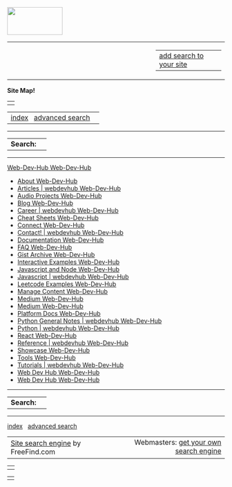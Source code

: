<img src="https://bgoonz-blog.netlify.app/images/logo-circle.png" width="128" height="64" />

<table><colgroup><col style="width: 33%" /><col style="width: 33%" /><col style="width: 33%" /></colgroup><tbody><tr class="odd"><td> </td><td></td><td style="text-align: right;"><table><tbody><tr class="odd"><td><a href="http://www.freefind.com/">add search to your site</a></td></tr></tbody></table></td></tr></tbody></table>

**Site Map!**

<table><tbody><tr class="odd"><td><img src="http://search.freefind.com/img/onebyone.gif" width="1" height="1" /></td></tr></tbody></table>

<table><tbody><tr class="odd"><td style="text-align: right;"><a href="https://search.freefind.com/siteindex.html?id=14588965&amp;ics=1" class="search-page-links">index</a>   <a href="https://search.freefind.com/find.html?id=14588965&amp;ics=1&amp;pid=a" class="search-page-links">advanced search</a>   </td></tr></tbody></table>

  

------------------------------------------------------------------------

<table><tbody><tr class="odd"><td style="text-align: right;"><strong>Search:</strong></td><td style="text-align: left;"></td></tr></tbody></table>

------------------------------------------------------------------------

[Web-Dev-Hub Web-Dev-Hub](https://bgoonz-blog.netlify.app/)

-   [About Web-Dev-Hub](https://bgoonz-blog.netlify.app/docs/about/)
-   [Articles | webdevhub Web-Dev-Hub](https://bgoonz-blog.netlify.app/docs/articles/)
-   [Audio Projects Web-Dev-Hub](https://bgoonz-blog.netlify.app/docs/audio/)
-   [Blog Web-Dev-Hub](https://bgoonz-blog.netlify.app/blog/)
-   [Career | webdevhub Web-Dev-Hub](https://bgoonz-blog.netlify.app/docs/career/)
-   [Cheat Sheets Web-Dev-Hub](https://bgoonz-blog.netlify.app/docs/quick-reference/)
-   [Connect Web-Dev-Hub](https://bgoonz-blog.netlify.app/docs/community/)
-   [Contact! | webdevhub Web-Dev-Hub](https://bgoonz-blog.netlify.app/docs/faq/contact/)
-   [Documentation Web-Dev-Hub](https://bgoonz-blog.netlify.app/docs/docs/)
-   [FAQ Web-Dev-Hub](https://bgoonz-blog.netlify.app/docs/faq/)
-   [Gist Archive Web-Dev-Hub](https://bgoonz-blog.netlify.app/docs/gallery/)
-   [Interactive Examples Web-Dev-Hub](https://bgoonz-blog.netlify.app/docs/interact/)
-   [Javascript and Node Web-Dev-Hub](https://bgoonz-blog.netlify.app/docs/articles/nodejs/)
-   [Javascript | webdevhub Web-Dev-Hub](https://bgoonz-blog.netlify.app/docs/javascript/)
-   [Leetcode Examples Web-Dev-Hub](https://bgoonz-blog.netlify.app/docs/leetcode/)
-   [Manage Content Web-Dev-Hub](https://bgoonz-blog.netlify.app/docs/content/)
-   [Medium Web-Dev-Hub](https://bgoonz-blog.netlify.app/docs/other-content/)
-   [Medium Web-Dev-Hub](https://bgoonz-blog.netlify.app/docs/projects/)
-   [Platform Docs Web-Dev-Hub](https://bgoonz-blog.netlify.app/blog/platform-docs/)
-   [Python General Notes | webdevhub Web-Dev-Hub](https://bgoonz-blog.netlify.app/docs/python/python-ds/)
-   [Python | webdevhub Web-Dev-Hub](https://bgoonz-blog.netlify.app/docs/python/)
-   [React Web-Dev-Hub](https://bgoonz-blog.netlify.app/docs/react/)
-   [Reference | webdevhub Web-Dev-Hub](https://bgoonz-blog.netlify.app/docs/reference/)
-   [Showcase Web-Dev-Hub](https://bgoonz-blog.netlify.app/showcase/)
-   [Tools Web-Dev-Hub](https://bgoonz-blog.netlify.app/docs/tools/)
-   [Tutorials | webdevhub Web-Dev-Hub](https://bgoonz-blog.netlify.app/docs/tutorials/)
-   [Web Dev Hub Web-Dev-Hub](https://bgoonz-blog.netlify.app/docs/)
-   [Web Dev Hub Web-Dev-Hub](https://bgoonz-blog.netlify.app/docs/sitemap/)

------------------------------------------------------------------------

<table><tbody><tr class="odd"><td style="text-align: right;"><strong>Search:</strong></td><td style="text-align: left;"></td></tr></tbody></table>

------------------------------------------------------------------------

<a href="https://search.freefind.com/siteindex.html?id=14588965&amp;ics=1" class="search-page-links">index</a>   <a href="https://search.freefind.com/find.html?id=14588965&amp;ics=1&amp;pid=a" class="search-page-links">advanced search</a>   

<table><colgroup><col style="width: 50%" /><col style="width: 50%" /></colgroup><tbody><tr class="odd"><td style="text-align: left;"><a href="http://www.freefind.com/">Site search engine</a> by FreeFind.com<br />
</td><td style="text-align: right;"><div style="margin-bottom: 3px">Webmasters: <a href="http://www.freefind.com/">get your own search engine</a></div></td></tr></tbody></table>

<table><tbody><tr class="odd"><td><img src="https://search.freefind.com/img/onebyone.gif" width="1" height="1" /></td></tr></tbody></table>

<table><tbody><tr class="odd"><td></td></tr></tbody></table>
